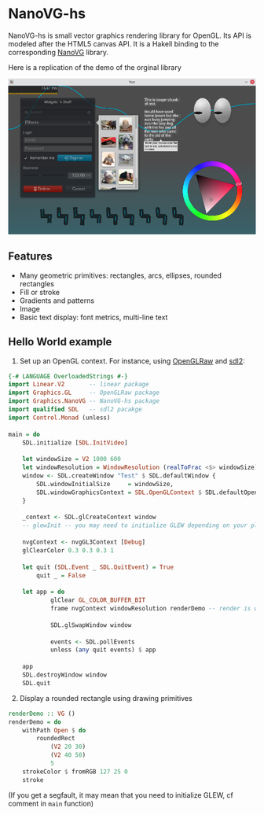 NanoVG-hs
==================================

NanoVG-hs is small vector graphics rendering library for OpenGL. Its API is modeled after the HTML5 canvas API. It is a Hakell binding to the corresponding [NanoVG](https://github.com/memononen/nanovg) library.

Here is a replication of the demo of the orginal library

![Screenshot](resources/demo_screenshot.png)

## Features

   - Many geometric primitives: rectangles, arcs, ellipses, rounded rectangles
   - Fill or stroke
   - Gradients and patterns
   - Image
   - Basic text display: font metrics, multi-line text

## Hello World example

 1. Set up an OpenGL context. For instance, using [OpenGLRaw](https://hackage.haskell.org/package/OpenGLRaw) and [sdl2](https://hackage.haskell.org/package/sdl2): 

```haskell
{-# LANGUAGE OverloadedStrings #-}
import Linear.V2       -- linear package
import Graphics.GL     -- OpenGLRaw package
import Graphics.NanoVG -- NanoVG-hs package
import qualified SDL   -- sdl2 pacakge
import Control.Monad (unless)

main = do
    SDL.initialize [SDL.InitVideo]

    let windowSize = V2 1000 600
    let windowResolution = WindowResolution (realToFrac <$> windowSize) 4.0
    window <- SDL.createWindow "Test" $ SDL.defaultWindow {
        SDL.windowInitialSize     = windowSize,
        SDL.windowGraphicsContext = SDL.OpenGLContext $ SDL.defaultOpenGL {SDL.glProfile = SDL.Core SDL.Normal 3 3}
    }
    
    _context <- SDL.glCreateContext window
    -- glewInit -- you may need to initialize GLEW depending on your platform

    nvgContext <- nvgGL3Context [Debug]
    glClearColor 0.3 0.3 0.3 1

    let quit (SDL.Event _ SDL.QuitEvent) = True
        quit _ = False

    let app = do
            glClear GL_COLOR_BUFFER_BIT
            frame nvgContext windowResolution renderDemo -- render is where the drawing is done!
            
            SDL.glSwapWindow window

            events <- SDL.pollEvents
            unless (any quit events) $ app

    app
    SDL.destroyWindow window
    SDL.quit
```


 2. Display a rounded rectangle using drawing primitives

```haskell
renderDemo :: VG ()
renderDemo = do
	withPath Open $ do
		roundedRect
			(V2 20 30)
			(V2 40 50)
			5
	strokeColor $ fromRGB 127 25 0
	stroke 
```

(If you get a segfault, it may mean that you need to initialize GLEW, cf comment in `main` function)
